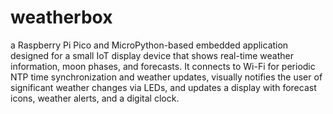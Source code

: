 # weatherbox

a Raspberry Pi Pico and MicroPython-based embedded application designed for a
small IoT display device that shows real-time weather information, moon phases,
and forecasts. It connects to Wi-Fi for periodic NTP time synchronization and
weather updates, visually notifies the user of significant weather changes via
LEDs, and updates a display with forecast icons, weather alerts, and a digital
clock.
